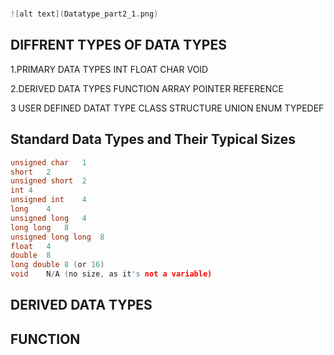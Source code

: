 # 
```c
![alt text](Datatype_part2_1.png)
```
## DIFFRENT TYPES OF DATA TYPES  
1.PRIMARY DATA TYPES
      INT
      FLOAT
      CHAR
      VOID

2.DERIVED DATA TYPES
     FUNCTION
     ARRAY
     POINTER
     REFERENCE

3  USER DEFINED DATAT TYPE 
    CLASS
    STRUCTURE
    UNION
    ENUM
    TYPEDEF



  
  ## Standard Data Types and Their Typical Sizes
```c
unsigned char	1	
short	2	
unsigned short	2	
int	4	
unsigned int	4	
long	4 
unsigned long	4 
long long	8	
unsigned long long	8	
float	4	
double	8	
long double	8 (or 16)	
void	N/A (no size, as it's not a variable)	

```

## DERIVED DATA TYPES 
## FUNCTION
```c



              